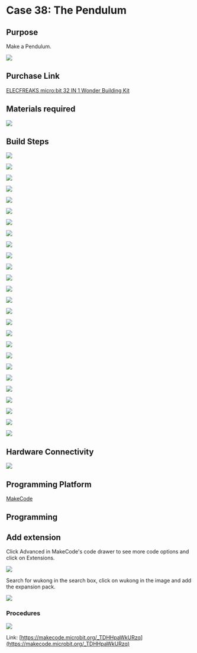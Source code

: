 ﻿# Case 38: The Pendulum
## Purpose
Make a Pendulum.

![](https://wiki-media-ef.oss-cn-hongkong.aliyuncs.com//images/Wonder-Building-Kit-case-38-01.png)

## Purchase Link

[ELECFREAKS micro:bit 32 IN 1 Wonder Building Kit](https://www.elecfreaks.com/micro-bit-wonder-building-kit-without-micro-bit-board.html)

## Materials required

![](https://wiki-media-ef.oss-cn-hongkong.aliyuncs.com//images/Wonder-Building-Kit-step-case-38-01.png)

## Build Steps


![](https://wiki-media-ef.oss-cn-hongkong.aliyuncs.com//images/Wonder-Building-Kit-step-case-38-02.png)

![](https://wiki-media-ef.oss-cn-hongkong.aliyuncs.com//images/Wonder-Building-Kit-step-case-38-03.png)

![](https://wiki-media-ef.oss-cn-hongkong.aliyuncs.com//images/Wonder-Building-Kit-step-case-38-04.png)

![](https://wiki-media-ef.oss-cn-hongkong.aliyuncs.com//images/Wonder-Building-Kit-step-case-38-05.png)

![](https://wiki-media-ef.oss-cn-hongkong.aliyuncs.com//images/Wonder-Building-Kit-step-case-38-06.png)

![](https://wiki-media-ef.oss-cn-hongkong.aliyuncs.com//images/Wonder-Building-Kit-step-case-38-07.png)

![](https://wiki-media-ef.oss-cn-hongkong.aliyuncs.com//images/Wonder-Building-Kit-step-case-38-08.png)

![](https://wiki-media-ef.oss-cn-hongkong.aliyuncs.com//images/Wonder-Building-Kit-step-case-38-09.png)

![](https://wiki-media-ef.oss-cn-hongkong.aliyuncs.com//images/Wonder-Building-Kit-step-case-38-10.png)

![](https://wiki-media-ef.oss-cn-hongkong.aliyuncs.com//images/Wonder-Building-Kit-step-case-38-11.png)

![](https://wiki-media-ef.oss-cn-hongkong.aliyuncs.com//images/Wonder-Building-Kit-step-case-38-12.png)

![](https://wiki-media-ef.oss-cn-hongkong.aliyuncs.com//images/Wonder-Building-Kit-step-case-38-13.png)

![](https://wiki-media-ef.oss-cn-hongkong.aliyuncs.com//images/Wonder-Building-Kit-step-case-38-14.png)

![](https://wiki-media-ef.oss-cn-hongkong.aliyuncs.com//images/Wonder-Building-Kit-step-case-38-15.png)

![](https://wiki-media-ef.oss-cn-hongkong.aliyuncs.com//images/Wonder-Building-Kit-step-case-38-16.png)

![](https://wiki-media-ef.oss-cn-hongkong.aliyuncs.com//images/Wonder-Building-Kit-step-case-38-17.png)

![](https://wiki-media-ef.oss-cn-hongkong.aliyuncs.com//images/Wonder-Building-Kit-step-case-38-18.png)

![](https://wiki-media-ef.oss-cn-hongkong.aliyuncs.com//images/Wonder-Building-Kit-step-case-38-19.png)

![](https://wiki-media-ef.oss-cn-hongkong.aliyuncs.com//images/Wonder-Building-Kit-step-case-38-20.png)

![](https://wiki-media-ef.oss-cn-hongkong.aliyuncs.com//images/Wonder-Building-Kit-step-case-38-21.png)

![](https://wiki-media-ef.oss-cn-hongkong.aliyuncs.com//images/Wonder-Building-Kit-step-case-38-22.png)

![](https://wiki-media-ef.oss-cn-hongkong.aliyuncs.com//images/Wonder-Building-Kit-step-case-38-23.png)

![](https://wiki-media-ef.oss-cn-hongkong.aliyuncs.com//images/Wonder-Building-Kit-step-case-38-24.png)

![](https://wiki-media-ef.oss-cn-hongkong.aliyuncs.com//images/Wonder-Building-Kit-step-case-38-25.png)

![](https://wiki-media-ef.oss-cn-hongkong.aliyuncs.com//images/Wonder-Building-Kit-step-case-38-26.png)

![](https://wiki-media-ef.oss-cn-hongkong.aliyuncs.com//images/Wonder-Building-Kit-step-case-38-27.png)


## Hardware Connectivity

![](https://wiki-media-ef.oss-cn-hongkong.aliyuncs.com//images/Wonder-Building-Kit-case-38-03.png)

## Programming Platform

[MakeCode](https://makecode.microbit.org/)

## Programming
## Add extension
Click Advanced in MakeCode's code drawer to see more code options and click on Extensions.

![](https://wiki-media-ef.oss-cn-hongkong.aliyuncs.com//images/Wonder-Building-Kit-case-21-02.png)

Search for wukong in the search box, click on wukong in the image and add the expansion pack.

![](https://wiki-media-ef.oss-cn-hongkong.aliyuncs.com//images/Wonder-Building-Kit-case-21-03.png)





### Procedures

![](https://wiki-media-ef.oss-cn-hongkong.aliyuncs.com//images/Wonder-Building-Kit-case-38-04.png)

Link: [https://makecode.microbit.org/_TDHHpaWkURzq](https://makecode.microbit.org/_TDHHpaWkURzq)
